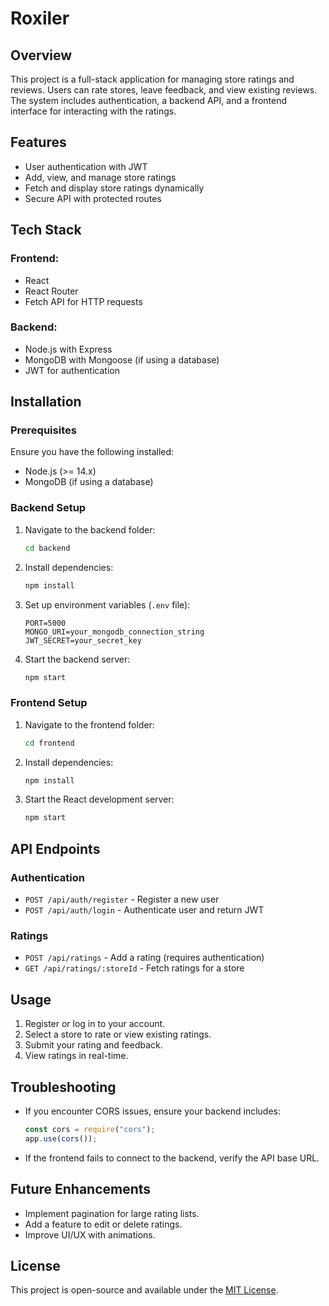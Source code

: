 # Roxiler

## Overview
This project is a full-stack application for managing store ratings and reviews. Users can rate stores, leave feedback, and view existing reviews. The system includes authentication, a backend API, and a frontend interface for interacting with the ratings.

## Features
- User authentication with JWT
- Add, view, and manage store ratings
- Fetch and display store ratings dynamically
- Secure API with protected routes

## Tech Stack
### Frontend:
- React
- React Router
- Fetch API for HTTP requests

### Backend:
- Node.js with Express
- MongoDB with Mongoose (if using a database)
- JWT for authentication

## Installation
### Prerequisites
Ensure you have the following installed:
- Node.js (>= 14.x)
- MongoDB (if using a database)

### Backend Setup
1. Navigate to the backend folder:
   ```sh
   cd backend
   ```
2. Install dependencies:
   ```sh
   npm install
   ```
3. Set up environment variables (`.env` file):
   ```env
   PORT=5000
   MONGO_URI=your_mongodb_connection_string
   JWT_SECRET=your_secret_key
   ```
4. Start the backend server:
   ```sh
   npm start
   ```

### Frontend Setup
1. Navigate to the frontend folder:
   ```sh
   cd frontend
   ```
2. Install dependencies:
   ```sh
   npm install
   ```
3. Start the React development server:
   ```sh
   npm start
   ```

## API Endpoints
### Authentication
- `POST /api/auth/register` - Register a new user
- `POST /api/auth/login` - Authenticate user and return JWT

### Ratings
- `POST /api/ratings` - Add a rating (requires authentication)
- `GET /api/ratings/:storeId` - Fetch ratings for a store

## Usage
1. Register or log in to your account.
2. Select a store to rate or view existing ratings.
3. Submit your rating and feedback.
4. View ratings in real-time.

## Troubleshooting
- If you encounter CORS issues, ensure your backend includes:
  ```js
  const cors = require("cors");
  app.use(cors());
  ```
- If the frontend fails to connect to the backend, verify the API base URL.

## Future Enhancements
- Implement pagination for large rating lists.
- Add a feature to edit or delete ratings.
- Improve UI/UX with animations.

## License
This project is open-source and available under the [MIT License](LICENSE).